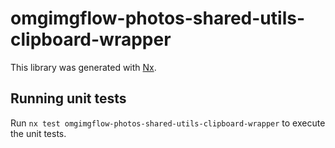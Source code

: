 # omgimgflow-photos-shared-utils-clipboard-wrapper

This library was generated with [Nx](https://nx.dev).

## Running unit tests

Run `nx test omgimgflow-photos-shared-utils-clipboard-wrapper` to execute the unit tests.
